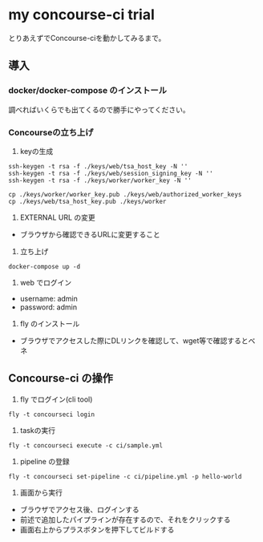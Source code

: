 # my concourse-ci trial
とりあえずでConcourse-ciを動かしてみるまで。

## 導入
### docker/docker-compose のインストール
調べればいくらでも出てくるので勝手にやってください。
### Concourseの立ち上げ
1. keyの生成
```
ssh-keygen -t rsa -f ./keys/web/tsa_host_key -N ''
ssh-keygen -t rsa -f ./keys/web/session_signing_key -N ''
ssh-keygen -t rsa -f ./keys/worker/worker_key -N ''

cp ./keys/worker/worker_key.pub ./keys/web/authorized_worker_keys
cp ./keys/web/tsa_host_key.pub ./keys/worker
```
1. EXTERNAL URL の変更
- ブラウザから確認できるURLに変更すること
1. 立ち上げ
```
docker-compose up -d
```
1. web でログイン
- username: admin
- password: admin
1. fly のインストール
- ブラウザでアクセスした際にDLリンクを確認して、wget等で確認するとベネ
## Concourse-ci の操作
1. fly でログイン(cli tool)
```
fly -t concourseci login
```
1. taskの実行
```
fly -t concourseci execute -c ci/sample.yml
```
1. pipeline の登録
```
fly -t concourseci set-pipeline -c ci/pipeline.yml -p hello-world
```
1. 画面から実行
- ブラウザでアクセス後、ログインする
- 前述で追加したパイプラインが存在するので、それをクリックする
- 画面右上からプラスボタンを押下してビルドする
